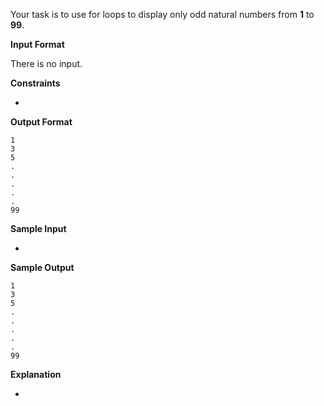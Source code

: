 Your task is to use for loops to display only odd natural numbers from **1** to **99**.

**Input Format**

There is no input.

**Constraints**

-

**Output Format**
```
1
3
5
.
.
.
.
.
99  
```
**Sample Input**

-

**Sample Output**
```
1
3
5
.
.
.
.
.
99  
```
**Explanation**

-

